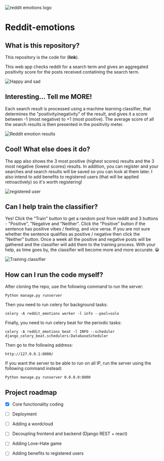 ![reddit emotions logo](https://user-images.githubusercontent.com/101622750/177487525-497469fd-24a8-4c04-95c3-608d924cf38a.jpg)

# Reddit-emotions
## What is this repository?
This repository is the code for (**link**). 

This web app checks reddit for a search term and gives an aggregated positivity score for the posts received contatining the search term.

![Happy and sad](https://user-images.githubusercontent.com/101622750/177492706-5392247e-188f-4494-9468-0d73b4669ec7.gif)

## Interesting... Tell me MORE!
Each search result is processed using a machine learning classifier, that determines the "positivity/negativity" of the result, and gives it a score between -1 (most negative) to +1 (most positive).
The average score of all the search results is then presented in the positivity meter.

![Reddit emotion results](https://user-images.githubusercontent.com/101622750/177497582-706c5265-9116-4fe7-b9b6-93b9acc8ed2e.gif)

## Cool! What else does it do?
The app also shows the 3 most positive (highest scores) results and the 3 most negative (lowest scores) results.
In addition, you can register and your searches and search results will be saved so you can look at them later. I also intend to add benefits to registered users (that will be applied retroactively) so it's worth registering!

![registered user](https://user-images.githubusercontent.com/101622750/177502852-08eba775-dc93-4521-9690-95319ec652e4.gif)

## Can I help train the classifier?
Yes! Click the "Train" button to get a random post from reddit and 3 buttons - "Positive", "Negative and "Neither". 
Click the "Positive" button if the sentence has positive vibes / feeling, and vice versa. 
If you are not sure whether the sentence qualifies as positive / negative then click the "Neither" button.
Once a week all the positive and negative posts will be gathered and the classifier will add them to the training process.
With your help, as time goes by, the classifier will become more and more accurate. :grinning:

![Training classifier](https://user-images.githubusercontent.com/101622750/177501430-dece408f-4a22-45cb-a5c9-c61573b94a24.gif)

## How can I run the code myself?
After cloning the repo, use the following command to run the server:
```
Python manage.py runserver
```

Then you need to run celery for background tasks:
```
celery -A reddit_emotions worker -l info --pool=solo
```

Finally, you need to run celery beat for the periodic tasks:
```
celery -A reddit_emotions beat -l INFO --scheduler django_celery_beat.schedulers:DatabaseScheduler
```

Then go to the following address:
```
http://127.0.0.1:8000/
```

If you want the server to be able to run on all IP, run the server using the following command instead:
```
Python manage.py runserver 0.0.0.0:8000
```

## Project roadmap

- [x] Core functionality coding
- [ ] Deployment
- [ ] Adding a wordcloud
- [ ] Decoupling frontend and backend (Django REST + react)
- [ ] Adding Love-Hate game
- [ ] Adding benefits to registered users




